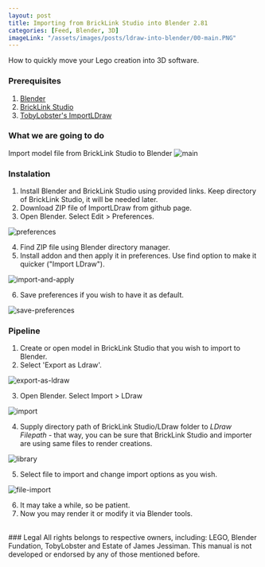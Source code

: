 ```yaml
---
layout: post
title: Importing from BrickLink Studio into Blender 2.81
categories: [Feed, Blender, 3D]
imageLink: "/assets/images/posts/ldraw-into-blender/00-main.PNG"
---
```

How to quickly move your Lego creation into 3D software.

### Prerequisites
1. [Blender](https://www.blender.org/download/releases/)
2. [BrickLink Studio](https://www.bricklink.com/v3/studio/download.page)
3. [TobyLobster's ImportLDraw](https://github.com/TobyLobster/ImportLDraw)

### What we are going to do
Import model file from BrickLink Studio to Blender
![main](/assets/images/posts/ldraw-into-blender/00-main.PNG)

### Instalation
1. Install Blender and BrickLink Studio using provided links. Keep directory of BrickLink Studio, it will be needed later.
2. Download ZIP file of ImportLDraw from github page.
3. Open Blender. Select Edit > Preferences. 

![preferences](/assets/images/posts/ldraw-into-blender/01-preferences.PNG)

4. Find ZIP file using Blender directory manager.
5. Install addon and then apply it in preferences. Use find option to make it quicker ("Import LDraw").

![import-and-apply](/assets/images/posts/ldraw-into-blender/02-import-and-apply.PNG)

6. Save preferences if you wish to have it as default.

![save-preferences](/assets/images/posts/ldraw-into-blender/02-save-preferences.PNG)

### Pipeline
1. Create or open model in BrickLink Studio that you wish to import to Blender.
2. Select 'Export as Ldraw'.

![export-as-ldraw](/assets/images/posts/ldraw-into-blender/03-export-as-ldraw.PNG)

3. Open Blender. Select Import > LDraw

![import](/assets/images/posts/ldraw-into-blender/04-import.PNG)

4. Supply directory path of BrickLink Studio/LDraw folder to *LDraw Filepath* - that way, you can be sure that BrickLink Studio and importer are using same files to render creations.

![library](/assets/images/posts/ldraw-into-blender/05-library.PNG)

5. Select file to import and change import options as you wish.

![file-import](/assets/images/posts/ldraw-into-blender/06-file-import.PNG)

6. It may take a while, so be patient.
7. Now you may render it or modify it via Blender tools.

<br>
### Legal
All rights belongs to respective owners, including: LEGO, Blender Fundation, TobyLobster and Estate of James Jessiman. This manual is not developed or endorsed by any of those mentioned before.
